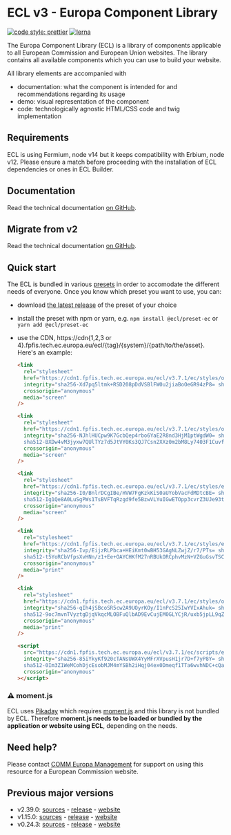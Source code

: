 # ECL v3 - Europa Component Library

[![code style: prettier](https://img.shields.io/badge/code_style-prettier-ff69b4.svg?style=flat-square)](https://github.com/prettier/prettier)
[![lerna](https://img.shields.io/badge/maintained%20with-lerna-cc00ff.svg)](https://lernajs.io/)

The Europa Component Library (ECL) is a library of components applicable to all European Commission and European Union websites. The library contains all available components which you can use to build your website.

All library elements are accompanied with

- documentation: what the component is intended for and recommendations regarding its usage
- demo: visual representation of the component
- code: technologically agnostic HTML/CSS code and twig implementation

## Requirements

ECL is using Fermium, node v14 but it keeps compatibility with Erbium, node v12. Please ensure a match before proceeding with the installation of ECL dependencies or ones in ECL Builder.

## Documentation

Read the technical documentation [on GitHub](docs/README.md).

## Migrate from v2

Read the technical documentation [on GitHub](docs/Migrating-v3.md).

## Quick start

The ECL is bundled in various [presets](docs/presets.md) in order to accomodate the different needs of everyone. Once you know which preset you want to use, you can:

- download [the latest release](https://github.com/ec-europa/europa-component-library/releases/latest) of the preset of your choice
- install the preset with npm or yarn, e.g. `npm install @ecl/preset-ec` or `yarn add @ecl/preset-ec`
- use the CDN, https://cdn{1,2,3 or 4}.fpfis.tech.ec.europa.eu/ecl/{tag}/{system}/{path/to/the/asset}. Here's an example:

  ```html
  <link
    rel="stylesheet"
    href="https://cdn1.fpfis.tech.ec.europa.eu/ecl/v3.7.1/ec/styles/optional/ecl-ec-default.css"
    integrity="sha256-Xd7pq5ltmk+RSD208pDdVSBlFW0u2jiaBoOeGR94zP8= sha384-gRPoUkMu6WYo/RwtoIGwh4rR1oHmg571JXzRAa8DZPpcsneXgBsxVfw94/UtVMVb sha512-EOrUziS6p7vjPvAHOpikC8jhsyBLnqdaCef51RCx+uCMkTnaVji8ttQjSvIbJtCwGDzTqGJlQxtJgw/ORHtlfg=="
    crossorigin="anonymous"
    media="screen"
  />
  ```

  ```html
  <link
    rel="stylesheet"
    href="https://cdn1.fpfis.tech.ec.europa.eu/ecl/v3.7.1/ec/styles/optional/ecl-reset.css"
    integrity="sha256-NJhlHUCpw9K7GcbQep4rbo6YaE2R8nd3HjM1ptWgdW0= sha384-+aUdT0vUFolctgFf0Ev2dRxK6Ro31D23RYiZ+gm10MQ8PxmKgHSM1POde+A2mbhd
    sha512-BXDw4vM3jyxw7QUlTYz7d5JtVY0Ks3QJ7Csn2XXz0m2bM8Ly7403F1CuvfmAVDMq601XGS4lqrUWKdbPVLZ4HA=="
    crossorigin="anonymous"
    media="screen"
  />
  ```

  ```html
  <link
    rel="stylesheet"
    href="https://cdn1.fpfis.tech.ec.europa.eu/ecl/v3.7.1/ec/styles/ecl-ec.css"
    integrity="sha256-I0/BnlrDCgIBe/HVW7FgKzkKiS0aUYobVacFdMDtcBE= sha384-GhNsxvo1nhuyhc2GCq1MrtBBkpWINHv70NHvJSAJcc+TJVtLtzwPIM0LkeO1KJjV
    sha512-Ig1Qe8A0LuSgPWs1TsBVFTqRzgd9fe5BzwVLYuIGwETOpp3cvrZ3UJe93ty+BEVOZCKfKL/X4EcmXS7LUDVV4A=="
    crossorigin="anonymous"
    media="screen"
  />
  ```

  ```html
  <link
    rel="stylesheet"
    href="https://cdn1.fpfis.tech.ec.europa.eu/ecl/v3.7.1/ec/styles/ecl-ec-print.css"
    integrity="sha256-Ivp/EijzRLPbca+HEiKmt0wBH53GAgNLZwjZ/r7/PTs= sha384-qWSQI4nlr/ZzyCeKWrYWsRrNPyjs+g1HXY5nWn60j2IoCJQKIzNjfkBs2oknT2nJ
    sha512-t5YoRCbVfpsXvHNn/z1+Ee+OAYCHKfM27nRBUkORCphvMzN+VZGuGsvTSCXBKcY7krx6WrI7Np5lrzFce6dmng=="
    crossorigin="anonymous"
    media="print"
  />
  ```

  ```html
  <link
    rel="stylesheet"
    href="https://cdn1.fpfis.tech.ec.europa.eu/ecl/v3.7.1/ec/styles/optional/ecl-ec-default-print.css"
    integrity="sha256-qIh4jSBcoSR5cw2A9UOyrKOy/I1nPcS25IwYVIxAhuk= sha384-+/e264Jsn1MnsqtBkcVEp7Tvz8OAdAqM5YXWVGbmpGx9p3kIIcWVD/dhA0H5pXjE
    sha512-9oc7mvnTVyztgDjqVkqcMLOBFuQlbAD9EvCujEM0GLYCjR/uxb5jpLL9qZeAJy5HjfWe39n5afvsU1YsYUQBlA=="
    crossorigin="anonymous"
    media="print"
  />
  ```

  ```html
  <script
    src="https://cdn1.fpfis.tech.ec.europa.eu/ecl/v3.7.1/ec/scripts/ecl-ec.js"
    integrity="sha256-85iYkyKf920cTANsUWX4YyMFrXVpusH1jr7D+f7yP8Y= sha384-+Bn+9hyc3brumdCNjOgARtI1yEYpiFFy9GoPZVCC7zRge/EzQB3zoq73T8+SQmmR
    sha512-0Im3Z1WeMCohDjcEsobMJM4mYSBh2iHqj04ex0Dmeqf1TTa6wvhNDC+cQasWaMp6TJfHHdvbMG0ulHQ9LHZpXg=="
    crossorigin="anonymous"
  ></script>
  ```

### :warning: moment.js

ECL uses [Pikaday](https://github.com/Pikaday/Pikaday) which requires [moment.js](https://momentjs.com/) and this library is not bundled by ECL.
Therefore **moment.js needs to be loaded or bundled by the application or website using ECL**, depending on the needs.

## Need help?

Please contact [COMM Europa Management](mailto:Europamanagement@ec.europa.eu) for support on using this resource for a European Commission website.

## Previous major versions

- v2.39.0: [sources](https://github.com/ec-europa/europa-component-library/tree/v2) - [release](https://github.com/ec-europa/europa-component-library/releases/tag/v2.39.0) - [website](https://ec.europa.eu/component-library/v2.39.0/)
- v1.15.0: [sources](https://github.com/ec-europa/europa-component-library/tree/v1) - [release](https://github.com/ec-europa/europa-component-library/releases/tag/v1.15.0) - [website](https://ec.europa.eu/component-library/v1.15.0/)
- v0.24.3: [sources](https://github.com/ec-europa/europa-component-library/tree/v0) - [release](https://github.com/ec-europa/europa-component-library/releases/tag/v0.24.3) - [website](https://ec.europa.eu/component-library/v0.24.3/)
